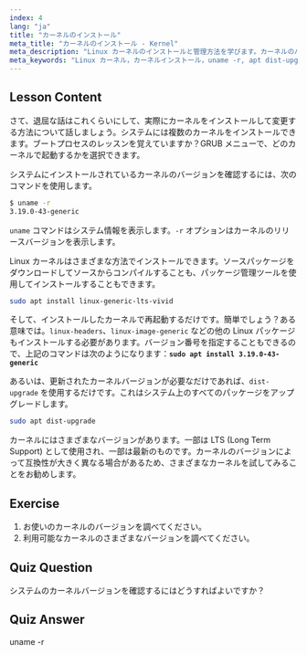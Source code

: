 ```yaml
---
index: 4
lang: "ja"
title: "カーネルのインストール"
meta_title: "カーネルのインストール - Kernel"
meta_description: "Linux カーネルのインストールと管理方法を学びます。カーネルのバージョン、`uname -r`の使用法、apt コマンドについて解説します。Linux カーネルの学習を始めましょう！"
meta_keywords: "Linux カーネル，カーネルインストール，uname -r, apt dist-upgrade, カーネル管理，Linux チュートリアル，Linux 初心者，Linux ガイド"
---
```


## Lesson Content

さて、退屈な話はこれくらいにして、実際にカーネルをインストールして変更する方法について話しましょう。システムには複数のカーネルをインストールできます。ブートプロセスのレッスンを覚えていますか？GRUB メニューで、どのカーネルで起動するかを選択できます。

システムにインストールされているカーネルのバージョンを確認するには、次のコマンドを使用します。

```bash
$ uname -r
3.19.0-43-generic
```

`uname` コマンドはシステム情報を表示します。`-r` オプションはカーネルのリリースバージョンを表示します。

Linux カーネルはさまざまな方法でインストールできます。ソースパッケージをダウンロードしてソースからコンパイルすることも、パッケージ管理ツールを使用してインストールすることもできます。

```bash
sudo apt install linux-generic-lts-vivid
```

そして、インストールしたカーネルで再起動するだけです。簡単でしょう？ある意味では。`linux-headers`、`linux-image-generic` などの他の Linux パッケージもインストールする必要があります。バージョン番号を指定することもできるので、上記のコマンドは次のようになります：**`sudo apt install 3.19.0-43-generic`**

あるいは、更新されたカーネルバージョンが必要なだけであれば、`dist-upgrade` を使用するだけです。これはシステム上のすべてのパッケージをアップグレードします。

```bash
sudo apt dist-upgrade
```

カーネルにはさまざまなバージョンがあります。一部は LTS (Long Term Support) として使用され、一部は最新のものです。カーネルのバージョンによって互換性が大きく異なる場合があるため、さまざまなカーネルを試してみることをお勧めします。

## Exercise

1. お使いのカーネルのバージョンを調べてください。
2. 利用可能なカーネルのさまざまなバージョンを調べてください。

## Quiz Question

システムのカーネルバージョンを確認するにはどうすればよいですか？

## Quiz Answer

uname -r
